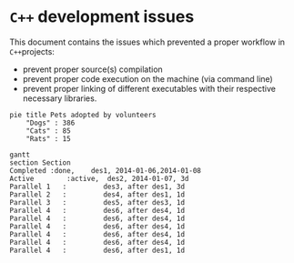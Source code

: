 # `C++` development issues

This document contains the issues which prevented a proper workflow in `C++`projects:

* prevent proper source(s) compilation
* prevent proper code execution on the machine (via command line)
* prevent proper linking of different executables with their respective necessary libraries.


```mermaid
pie title Pets adopted by volunteers
	"Dogs" : 386
	"Cats" : 85
	"Rats" : 15
```

```mermaid
gantt
section Section
Completed :done,    des1, 2014-01-06,2014-01-08
Active        :active,  des2, 2014-01-07, 3d
Parallel 1   :         des3, after des1, 3d
Parallel 2   :         des4, after des1, 1d
Parallel 3   :         des5, after des3, 1d
Parallel 4   :         des6, after des4, 1d
Parallel 4   :         des6, after des4, 1d
Parallel 4   :         des6, after des4, 1d
Parallel 4   :         des6, after des4, 1d
Parallel 4   :         des6, after des4, 1d
Parallel 4   :         des6, after des1, 1d
```